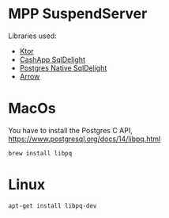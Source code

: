 # MPP SuspendServer

Libraries used:
 - [Ktor](https://ktor.io)
 - [CashApp SqlDelight](https://github.com/cashapp/sqldelight)
 - [Postgres Native SqlDelight](https://github.com/hfhbd/postgres-native-sqldelight)
 - [Arrow](https://arrow-kt.io)

# MacOs

You have to install the Postgres C API, https://www.postgresql.org/docs/14/libpq.html

```text
brew install libpq
```

# Linux

```text
apt-get install libpq-dev
```
